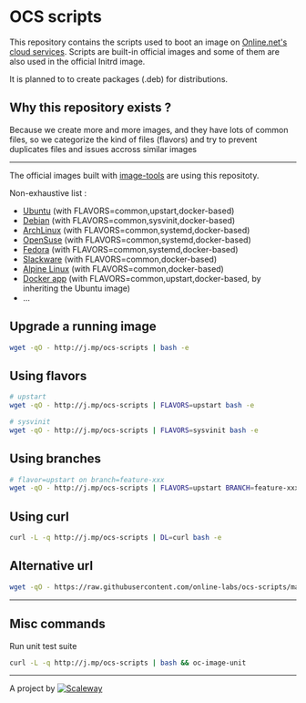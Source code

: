 OCS scripts
===========

This repository contains the scripts used to boot an image on [Online.net's cloud services](http://labs.online.net/).
Scripts are built-in official images and some of them are also used in the official Initrd image.

It is planned to to create packages (.deb) for distributions.

Why this repository exists ?
----------------------------

Because we create more and more images, and they have lots of common files, so we categorize the kind of files (flavors) and try to prevent duplicates files and issues accross similar images

---

The official images built with [image-tools](https://github.com/online-labs/image-tools) are using this repositoty.

Non-exhaustive list :

- [Ubuntu](https://github.com/online-labs/image-ubuntu) (with FLAVORS=common,upstart,docker-based)
- [Debian](https://github.com/online-labs/image-debian) (with FLAVORS=common,sysvinit,docker-based)
- [ArchLinux](https://github.com/online-labs/image-archlinux) (with FLAVORS=common,systemd,docker-based)
- [OpenSuse](https://github.com/online-labs/image-opensuse) (with FLAVORS=common,systemd,docker-based)
- [Fedora](https://github.com/online-labs/image-fedora) (with FLAVORS=common,systemd,docker-based)
- [Slackware](https://github.com/online-labs/image-slackware) (with FLAVORS=common,docker-based)
- [Alpine Linux](https://github.com/online-labs/image-alpine) (with FLAVORS=common,docker-based)
- [Docker app](https://github.com/online-labs/image-app-docker) (with FLAVORS=common,upstart,docker-based, by inheriting the Ubuntu image)
- ...

Upgrade a running image
-----------------------

```bash
wget -qO - http://j.mp/ocs-scripts | bash -e
```

Using flavors
-------------

```bash
# upstart
wget -qO - http://j.mp/ocs-scripts | FLAVORS=upstart bash -e
```

```bash
# sysvinit
wget -qO - http://j.mp/ocs-scripts | FLAVORS=sysvinit bash -e
```

Using branches
--------------

```bash
# flavor=upstart on branch=feature-xxx
wget -qO - http://j.mp/ocs-scripts | FLAVORS=upstart BRANCH=feature-xxx bash -e
```

Using curl
----------

```bash
curl -L -q http://j.mp/ocs-scripts | DL=curl bash -e
```

Alternative url
---------------

```bash
wget -qO - https://raw.githubusercontent.com/online-labs/ocs-scripts/master/upgrade_root.bash | ... bash -e
```

---

Misc commands
-------------

Run unit test suite

```bash
curl -L -q http://j.mp/ocs-scripts | bash && oc-image-unit
```

---

A project by [![Scaleway](https://avatars1.githubusercontent.com/u/5185491?v=3&s=42)](https://www.scaleway.com/)
